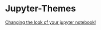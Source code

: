 # Jupyter-Themes

[Changing the look of your jupyter notebook!](https://medium.com/@aditi2507rastogi/changing-the-look-of-your-jupyter-workspace-fad7c3f2d47)

